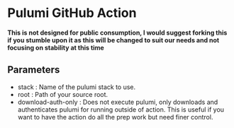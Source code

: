# Pulumi GitHub Action
**This is not designed for public consumption, I would suggest forking this if you stumble upon it as this will be changed to suit our needs and not focusing on stability at this time**

## Parameters
- stack : Name of the pulumi stack to use.
- root : Path of your source root.
- download-auth-only : Does not execute pulumi, only downloads and authenticates pulumi for running outside of action. This is useful if you want to have the action do all the prep work but need finer control.